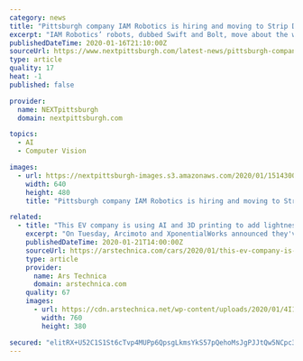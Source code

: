 ```yaml
---
category: news
title: "Pittsburgh company IAM Robotics is hiring and moving to Strip District’s Robotics Row"
excerpt: "IAM Robotics’ robots, dubbed Swift and Bolt, move about the warehouse floor completely on their own. “We have the only robots that can drive around a warehouse and pick up items off of a shelf by themselves, using computer vision and their own ability to see,” says IAM Robotics founder Tom Galluzzo. The robots then add those items to a ..."
publishedDateTime: 2020-01-16T21:10:00Z
sourceUrl: https://www.nextpittsburgh.com/latest-news/pittsburgh-company-iam-robotics-is-hiring-and-moving-to-strip-districts-robotics-row/
type: article
quality: 17
heat: -1
published: false

provider:
  name: NEXTpittsburgh
  domain: nextpittsburgh.com

topics:
  - AI
  - Computer Vision

images:
  - url: https://nextpittsburgh-images.s3.amazonaws.com/2020/01/15143003/unnamed-1-640x480.jpg
    width: 640
    height: 480
    title: "Pittsburgh company IAM Robotics is hiring and moving to Strip District’s Robotics Row"

related:
  - title: "This EV company is using AI and 3D printing to add lightness"
    excerpt: "On Tuesday, Arcimoto and XponentialWorks announced they've been working together on a project that should make future FUVs even more efficient, thanks to lightweight suspension parts created using AI generative design and 3D printing. \"Our mission to rightsize the footprint of daily mobility means a continued commitment to optimizing not just ..."
    publishedDateTime: 2020-01-21T14:00:00Z
    sourceUrl: https://arstechnica.com/cars/2020/01/this-ev-company-is-using-ai-and-3d-printing-to-add-lightness/?comments=1
    type: article
    provider:
      name: Ars Technica
      domain: arstechnica.com
    quality: 67
    images:
      - url: https://cdn.arstechnica.net/wp-content/uploads/2020/01/4I1A5774-760x380.jpg
        width: 760
        height: 380

secured: "elitRX+U52C1S1St6cTvp4MUPp6QpsgLkmsYkS57pQehoMsJgPJJtQw5NCpc3jlKFxAta5vMNwYyeW7B/J2DKxMB586J0ih7lr9uGtKFIL8JsB8g2zkr2yylyXo0GXqD7RD8WszAvjG0qjIlPUgzjHJK+S9bJ/z7kuaujfWLNlwI5TByM47Kt4QCYWYUmUF8ptb3o5nWFehwmlpu4+LbjQrIHTdZjlIceDWeXoX03zYz9DwbWNcaLzy7To+ZSq5UMEpCvNpXsQeczmD2wUBFnzn5iaK9loEcSJ5Rig3jfxztwhBhHfvnPFrRWEQ11Tv1mBJszhcHhU1D8W3mxvH0NC8cA0/3+EaQArxgN+OpWl+HfwMK6CB+rs6i5bdvZc2GxfFUXNVkncxr+xhvc9LlRi2d1HsgMahBZJHVi6giu+pZlcKzvijPM6KsyFvEtkSQNZn36sg1zpCj2fJAHomrQg==;+9K4eRttcw5yz7NBvQZuJQ=="
---
```


